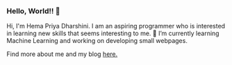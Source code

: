 ### Hello, World!! 👋

Hi, I'm Hema Priya Dharshini. I am an aspiring programmer who is interested in learning new skills that seems interesting to me.
🌱 I’m currently learning Machine Learning and working on developing small webpages.

Find more about me and my blog <a href="https://hemahpd.in/">here.</a>



<!--
**hemahpd/hemahpd** is a ✨ _special_ ✨ repository because its `README.md` (this file) appears on your GitHub profile.

Here are some ideas to get you started:

- 🔭 I’m currently working on ...
- 🌱 I’m currently learning ...
- 👯 I’m looking to collaborate on ...
- 🤔 I’m looking for help with ...
- 💬 Ask me about ...
- 📫 How to reach me: ...
- 😄 Pronouns: ...
- ⚡ Fun fact: ...
-->
